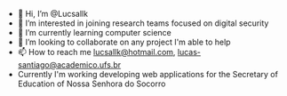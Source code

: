 - 👋 Hi, I’m @Lucsallk
- 👀 I’m interested in joining research teams focused on digital security
- 🌱 I’m currently learning computer science 
- 💞️ I’m looking to collaborate on any project I'm able to help
- 📫 How to reach me lucsallk@hotmail.com, lucas-santiago@academico.ufs.br
- Currently I'm working developing web applications for the Secretary of Education of Nossa Senhora do Socorro
<!---
Lucsallk/Lucsallk is a ✨ special ✨ repository because its `README.md` (this file) appears on your GitHub profile.
You can click the Preview link to take a look at your changes.
--->
